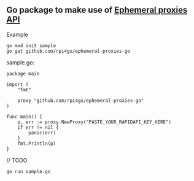 ## Go package to make use of [Ephemeral proxies API](https://www.ephemeral-proxies.net/)


Example

```
go mod init sample
go get github.com/rpi4gx/ephemeral-proxies-go
```

sample.go:
```
package main

import (
	"fmt"

	proxy "github.com/rpi4gx/ephemeral-proxies-go"
)

func main() {
	p, err := proxy.NewProxy("PASTE_YOUR_RAPIDAPI_KEY_HERE")
	if err != nil {
		panic(err)
	}
	fmt.Println(p)
}
```
// TODO
```
go run sample.go

```


